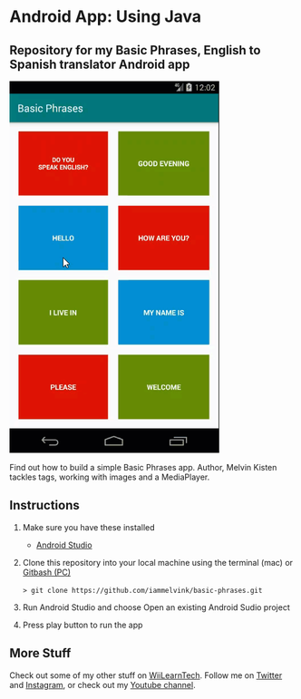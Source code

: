 # Android App: Using Java

## Repository for my Basic Phrases, English to Spanish translator Android app

![Basic Phrases English Spanish](basicphrases_english_spanish.gif)

Find out how to build a simple Basic Phrases app. Author, Melvin Kisten tackles tags, working with images and a MediaPlayer. 

## Instructions
1. Make sure you have these installed
	- [Android Studio](https://developer.android.com/studio#downloads)
2. Clone this repository into your local machine using the terminal (mac) or [Gitbash (PC)](https://git-scm.com/download/win) 
	
	`> git clone https://github.com/iammelvink/basic-phrases.git`
3. Run Android Studio and choose Open an existing Android Sudio project
4. Press play button to run the app

## More Stuff
Check out some of my other stuff on [WiiLearnTech](https://www.wiilearntech.com). Follow me on [Twitter](https://twitter.com/iammelvink) and [Instagram](https://www.instagram.com/iammelvink/), or check out my [Youtube channel](https://www.youtube.com/channel/UCwMGEkyU2QOqEEKJ1E5pe7w).